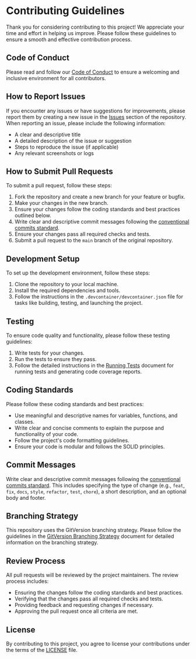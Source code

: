 # Contributing Guidelines

Thank you for considering contributing to this project! We appreciate your time and effort in helping us improve. Please follow these guidelines to ensure a smooth and effective contribution process.

## Code of Conduct

Please read and follow our [Code of Conduct](CODE_OF_CONDUCT.md) to ensure a welcoming and inclusive environment for all contributors.

## How to Report Issues

If you encounter any issues or have suggestions for improvements, please report them by creating a new issue in the [Issues](https://github.com/jaq316/ContainerTagRemover/issues) section of the repository. When reporting an issue, please include the following information:

- A clear and descriptive title
- A detailed description of the issue or suggestion
- Steps to reproduce the issue (if applicable)
- Any relevant screenshots or logs

## How to Submit Pull Requests

To submit a pull request, follow these steps:

1. Fork the repository and create a new branch for your feature or bugfix.
2. Make your changes in the new branch.
3. Ensure your changes follow the coding standards and best practices outlined below.
4. Write clear and descriptive commit messages following the [conventional commits standard](https://www.conventionalcommits.org/en/v1.0.0/).
5. Ensure your changes pass all required checks and tests.
6. Submit a pull request to the `main` branch of the original repository.

## Development Setup

To set up the development environment, follow these steps:

1. Clone the repository to your local machine.
2. Install the required dependencies and tools.
3. Follow the instructions in the `.devcontainer/devcontainer.json` file for tasks like building, testing, and launching the project.

## Testing

To ensure code quality and functionality, please follow these testing guidelines:

1. Write tests for your changes.
2. Run the tests to ensure they pass.
3. Follow the detailed instructions in the [Running Tests](docs/RunningTests.md) document for running tests and generating code coverage reports.

## Coding Standards

Please follow these coding standards and best practices:

- Use meaningful and descriptive names for variables, functions, and classes.
- Write clear and concise comments to explain the purpose and functionality of your code.
- Follow the project's code formatting guidelines.
- Ensure your code is modular and follows the SOLID principles.

## Commit Messages

Write clear and descriptive commit messages following the [conventional commits standard](https://www.conventionalcommits.org/en/v1.0.0/). This includes specifying the type of change (e.g., `feat`, `fix`, `docs`, `style`, `refactor`, `test`, `chore`), a short description, and an optional body and footer.

## Branching Strategy

This repository uses the GitVersion branching strategy. Please follow the guidelines in the [GitVersion Branching Strategy](docs/GitVersionBranchingStrategy.md) document for detailed information on the branching strategy.

## Review Process

All pull requests will be reviewed by the project maintainers. The review process includes:

- Ensuring the changes follow the coding standards and best practices.
- Verifying that the changes pass all required checks and tests.
- Providing feedback and requesting changes if necessary.
- Approving the pull request once all criteria are met.

## License

By contributing to this project, you agree to license your contributions under the terms of the [LICENSE](LICENSE) file.

